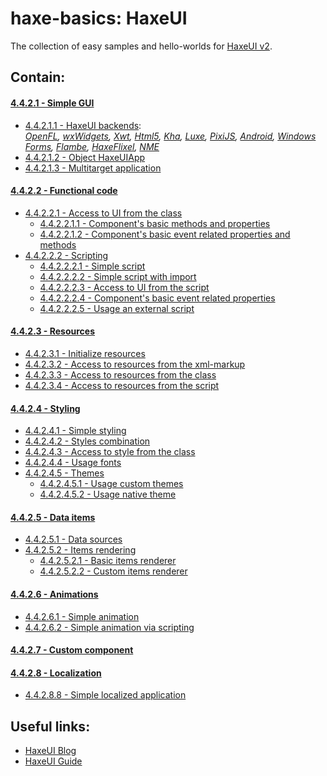 haxe-basics: HaxeUI
=========================

The collection of easy samples and hello-worlds for [HaxeUI v2](https://github.com/haxeui).

## Contain:

#### [4.4.2.1 - Simple GUI](./4.4.2.1_SimpleGui)
* [4.4.2.1.1 - HaxeUI backends](./4.4.2.1_SimpleGui/4.4.2.1.1_HaxeuiBackends):<br/>
*[OpenFL](./4.4.2.1_SimpleGui/4.4.2.1.1_HaxeuiBackends/4.4.2.1.1.1_haxeui-openfl#contain),
[wxWidgets](./4.4.2.1_SimpleGui/4.4.2.1.1_HaxeuiBackends/4.4.2.1.1.2_haxeui-hxwidgets#contain), 
[Xwt](./4.4.2.1_SimpleGui/4.4.2.1.1_HaxeuiBackends/4.4.2.1.1.3_haxeui-xwt#contain), 
[Html5](./4.4.2.1_SimpleGui/4.4.2.1.1_HaxeuiBackends/4.4.2.1.1.4_haxeui-html5#contain), 
[Kha](./4.4.2.1_SimpleGui/4.4.2.1.1_HaxeuiBackends/4.4.2.1.1.5_haxeui-kha#contain), 
[Luxe](./4.4.2.1_SimpleGui/4.4.2.1.1_HaxeuiBackends/4.4.2.1.1.6_haxeui-luxe#contain), 
[PixiJS](./4.4.2.1_SimpleGui/4.4.2.1.1_HaxeuiBackends/4.4.2.1.1.7_haxeui-pixijs#contain), 
[Android](./4.4.2.1_SimpleGui/4.4.2.1.1_HaxeuiBackends/4.4.2.1.1.8_haxeui-android#contain), 
[Windows Forms](./4.4.2.1_SimpleGui/4.4.2.1.1_HaxeuiBackends/4.4.2.1.1.9_haxeui-winforms#contain), 
[Flambe](./4.4.2.1_SimpleGui/4.4.2.1.1_HaxeuiBackends/4.4.2.1.1.10_haxeui-flambe#contain), 
[HaxeFlixel](./4.4.2.1_SimpleGui/4.4.2.1.1_HaxeuiBackends/4.4.2.1.1.11_haxeui-flixel#contain), 
[NME](./4.4.2.1_SimpleGui/4.4.2.1.1_HaxeuiBackends/4.4.2.1.1.12_haxeui-nme#contain)*
* [4.4.2.1.2 - Object HaxeUIApp](./4.4.2.1_SimpleGui/4.4.2.1.2_HaxeUIApp)
* [4.4.2.1.3 - Multitarget application](./4.4.2.1_SimpleGui/4.4.2.1.3_MultitargetApp)

#### [4.4.2.2 - Functional code](./4.4.2.2_FunctionalCode)
* [4.4.2.2.1 - Access to UI from the class](./4.4.2.2_FunctionalCode/4.4.2.2.1_UIAccessFromClass)
  * [4.4.2.2.1.1 - Component's basic methods and properties](./4.4.2.2_FunctionalCode/4.4.2.2.1_UIAccessFromClass/4.4.2.2.1.1_BasicMethods)
  * [4.4.2.2.1.2 - Component's basic event related properties and methods](./4.4.2.2_FunctionalCode/4.4.2.2.1_UIAccessFromClass/4.4.2.2.1.2_EventRelatedPropsAndMethods)
* [4.4.2.2.2 - Scripting](./4.4.2.2_FunctionalCode/4.4.2.2.2_Scripting)
  * [4.4.2.2.2.1 - Simple script](./4.4.2.2_FunctionalCode/4.4.2.2.2_Scripting/4.4.2.2.2.1_SimpleScript)
  * [4.4.2.2.2.2 - Simple script with import](./4.4.2.2_FunctionalCode/4.4.2.2.2_Scripting/4.4.2.2.2.2_SimpleScriptWithImport)
  * [4.4.2.2.2.3 - Access to UI from the script](./4.4.2.2_FunctionalCode/4.4.2.2.2_Scripting/4.4.2.2.2.3_UIAccessFromScript)
  * [4.4.2.2.2.4 - Component's basic event related properties](./4.4.2.2_FunctionalCode/4.4.2.2.2_Scripting/4.4.2.2.2.4_EventRelatedProps)
  * [4.4.2.2.2.5 - Usage an external script](./4.4.2.2_FunctionalCode/4.4.2.2.2_Scripting/4.4.2.2.2.5_ExternalScript)

#### [4.4.2.3 - Resources](./4.4.2.3_Resources)
* [4.4.2.3.1 - Initialize resources](./4.4.2.3_Resources/4.4.2.3.1_InitResources)
* [4.4.2.3.2 - Access to resources from the xml-markup](./4.4.2.3_Resources/4.4.2.3.2_ResAccessFromXmlMarkup)
* [4.4.2.3.3 - Access to resources from the class](./4.4.2.3_Resources/4.4.2.3.3_ResAccessFromClass)
* [4.4.2.3.4 - Access to resources from the script](./4.4.2.3_Resources/4.4.2.3.4_ResAccessFromScripting)

#### [4.4.2.4 - Styling](./4.4.2.4_Styling)
* [4.4.2.4.1 - Simple styling](./4.4.2.4_Styling/4.4.2.4.1_SimpleStyling)
* [4.4.2.4.2 - Styles combination](./4.4.2.4_Styling/4.4.2.4.2_StylesCombination)
* [4.4.2.4.3 - Access to style from the class](./4.4.2.4_Styling/4.4.2.4.3_AccessToStyleFromClass)
* [4.4.2.4.4 - Usage fonts](./4.4.2.4_Styling/4.4.2.4.4_Fonts)
* [4.4.2.4.5 - Themes](./4.4.2.4_Styling/4.4.2.4.5_UsageThemes)
  * [4.4.2.4.5.1 - Usage custom themes](./4.4.2.4_Styling/4.4.2.4.5_UsageThemes/4.4.2.4.5.1_CustomThemes)
  * [4.4.2.4.5.2 - Usage native theme](./4.4.2.4_Styling/4.4.2.4.5_UsageThemes/4.4.2.4.5.2_NativeTheme)

#### [4.4.2.5 - Data items](./4.4.2.5_DataItems)
* [4.4.2.5.1 - Data sources](./4.4.2.5_DataItems/4.4.2.5.1_DataSources)
* [4.4.2.5.2 - Items rendering](./4.4.2.5_DataItems/4.4.2.5.1_ItemsRendering)
  * [4.4.2.5.2.1 - Basic items renderer](./4.4.2.5_DataItems/4.4.2.5.2_ItemsRendering/4.4.2.5.2.1_BasicItemRenderer)
  * [4.4.2.5.2.2 - Custom items renderer](./4.4.2.5_DataItems/4.4.2.5.2_ItemsRendering/4.4.2.5.2.2_CustomItemRenderer)

#### [4.4.2.6 - Animations](./4.4.2.6_Animations)
* [4.4.2.6.1 - Simple animation](./4.4.2.6_Animations/4.4.2.6.1_SimpleAnimation1)
* [4.4.2.6.2 - Simple animation via scripting](./4.4.2.6_Animations/4.4.2.6.2_SimpleAnimation2)

#### [4.4.2.7 - Custom component](./4.4.2.7_CustomComponent)

#### [4.4.2.8 - Localization](./4.4.2.8_Localization)
* [4.4.2.8.8 - Simple localized application](./4.4.2.8_Localization/4.4.2.8.1_SimpleLocalizedApp)

## Useful links:

* [HaxeUI Blog](http://haxeui.org/blog/)
* [HaxeUI Guide](https://github.com/haxeui/haxeui-guides/blob/master/modules.md)
